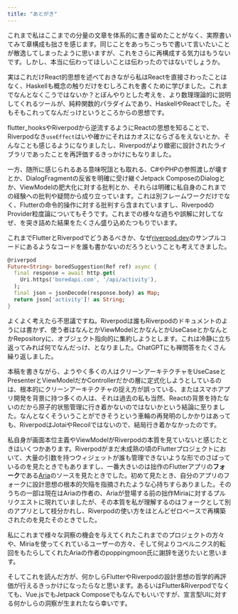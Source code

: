 ```yaml
---
title: "あとがき"
---
```


これまで私はここまでの分量の文章を体系的に書き留めたことがなく、実際書いてみて章構成も拙さを感じます。同じことをあっちこっちで書いて言いたいことが散逸してしまったように思いますが、これをさらに再構成する気力はもうないです。しかし、本当に伝わってほしいことは伝わったのではないでしょうか。

実はこれだけReact的思想を述べておきながら私はReactを直接さわったことはなく、Haskellも概念の触りだけをむしろこれを書くために学びました。これまでなんとなくこうではないか？とぼんやりとした考えを、より数理理論的に説明してくれるツールが、純粋関数的パラダイムであり、HaskellやReactでした。そもそもこれってなんだっけというところからの思想です。

flutter_hooksやRiverpodから逆流するようにReactの思想を知ることで、Riverpodなき`useEffect`はいや確かにそれはカオスにならざるをえないとか、そんなことも感じるようになりましたし、Riverpodがより緻密に設計されたライブラリであったことを再評価するきっかけにもなりました。

一方、随所に感じられるある意味呪詛とも取れる、C#やPHPの参照渡しが壊すとか、DialogFragmentの反省を明確に受け継ぐJetpack ComposeのDialogとか、ViewModelの肥大化に対する批判とか、それらは明確に私自身のこれまでの経験への批判や疑問から成り立っています。これは別フレームワークだけでなく、Flutterの命令的操作に対する批判すら含まれていますし、RiverpodのProvider粒度論についてもそうです。これまでの様々な過ちや誤解に対してなぜ、を突き詰めた結果をたくさん盛り込めたつもりでいます。

これまでFlutterとRiverpodでどうあるべきか、なぜ[riverpod.dev](https://riverpod.dev/)のサンプルコードにあるようなコードを誰も書かないのだろうということも考えてきました。

```dart
@riverpod
Future<String> boredSuggestion(Ref ref) async {
  final response = await http.get(
    Uri.https('boredapi.com', '/api/activity'),
  );
  final json = jsonDecode(response.body) as Map;
  return json['activity']! as String;
}
```

よくよく考えたら不思議ですね。Riverpodは誰もRiverpodのドキュメントのようには書かず、使う者はなんとかViewModelとかなんとかUseCaseとかなんとかRepositoryに、オブジェクト指向的に集約しようとします。これは冷静に立ち返ってみれば何でなんだっけ、となりました。ChatGPTにも禅問答をたくさん繰り返しました。

本稿を書きながら、ようやく多くの人はクリーンアーキテクチャをUseCaseとPresenterとViewModelだかControllerだかの層に定式化しようとしているのは、根本的にクリーンアーキテクチャの捉え方が誤っている、またはスマホアプリ開発を背景に持つ多くの人は、それは過去の私も当然、Reactの背景を持たないのだから原子的状態管理に行き着かないのではないかという結論に至りました。なんとなくそういうことができそうという車輪の再発明のしかかりはあっても、RiverpodはJotaiやRecoilではないので、結局行き着かなかったのです。

私自身が画面本位主義やViewModelがRiverpodの本質を見ていないと感じたときはいくつかあります。Riverpodがまだ未成熟の頃のFlutterプロジェクトにおいて、大量の引数を持つウィジェットが誰も管理できないような形でのさばっているのを見たときでもありますし、一番大きいのは拙作のFlutterアプリの**フォーク**である[Aria](https://github.com/poppingmoon/aria)のソースを見たときでした。初めて見たとき、自分のアプリのフォークに設計思想の根本的欠陥を指摘されたような心持ちすらありました。そのうちの一部は現在はAriaの作者の、Ariaが登場する前の拙作Miriaに対するプルリクエストに現れていましたが、その本質を私が理解するのはフォークとして別のアプリとして枝分かれし、Riverpodの使い方をほとんどゼロベースで再構築されたのを見たそのときでした。



私にこれまで様々な洞察の機会を与えてくれたこれまでのプロジェクトの方々や、Miriaを使ってくれているユーザーの方々、そして何よりコペルニクス的転回をもたらしてくれたAriaの作者のpoppingmoon氏に謝辞を送りたいと思います。

そしてこれを読んだ方が、何かしらFlutterやRiverpodの設計思想の哲学的再評価が行えるきっかけになったらなと思います。あるいはFlutter&Riverpodでなくても、Vue.jsでもJetpack Composeでもなんでもいいですが、宣言型UIに対する何かしらの洞察が生まれたなら幸いです。

